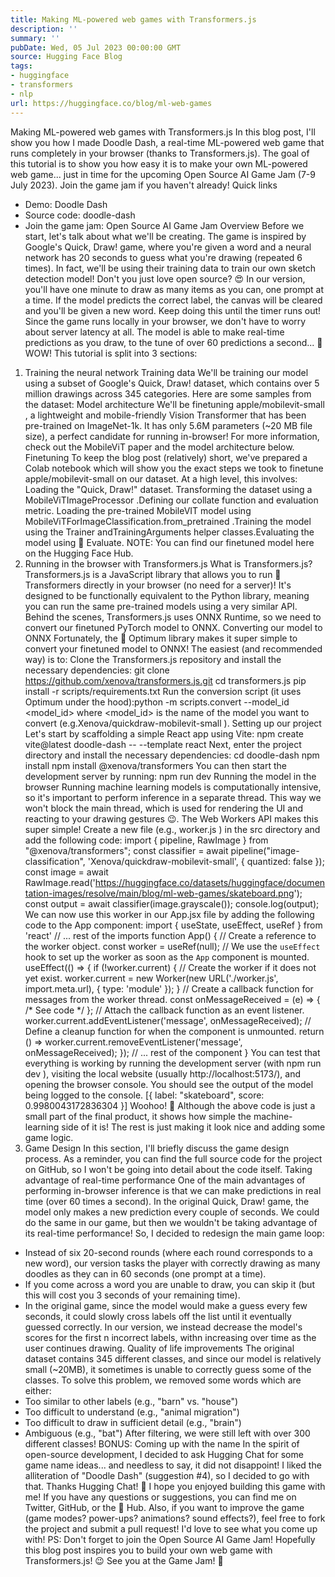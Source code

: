 ```yaml
---
title: Making ML-powered web games with Transformers.js
description: ''
summary: ''
pubDate: Wed, 05 Jul 2023 00:00:00 GMT
source: Hugging Face Blog
tags:
- huggingface
- transformers
- nlp
url: https://huggingface.co/blog/ml-web-games
---
```


Making ML-powered web games with Transformers.js
In this blog post, I'll show you how I made Doodle Dash, a real-time ML-powered web game that runs completely in your browser (thanks to Transformers.js). The goal of this tutorial is to show you how easy it is to make your own ML-powered web game... just in time for the upcoming Open Source AI Game Jam (7-9 July 2023). Join the game jam if you haven't already!
Quick links
- Demo: Doodle Dash
- Source code: doodle-dash
- Join the game jam: Open Source AI Game Jam
Overview
Before we start, let's talk about what we'll be creating. The game is inspired by Google's Quick, Draw! game, where you're given a word and a neural network has 20 seconds to guess what you're drawing (repeated 6 times). In fact, we'll be using their training data to train our own sketch detection model! Don't you just love open source? 😍
In our version, you'll have one minute to draw as many items as you can, one prompt at a time. If the model predicts the correct label, the canvas will be cleared and you'll be given a new word. Keep doing this until the timer runs out! Since the game runs locally in your browser, we don't have to worry about server latency at all. The model is able to make real-time predictions as you draw, to the tune of over 60 predictions a second... 🤯 WOW!
This tutorial is split into 3 sections:
1. Training the neural network
Training data
We'll be training our model using a subset of Google's Quick, Draw! dataset, which contains over 5 million drawings across 345 categories. Here are some samples from the dataset:
Model architecture
We'll be finetuning apple/mobilevit-small
, a lightweight and mobile-friendly Vision Transformer that has been pre-trained on ImageNet-1k. It has only 5.6M parameters (~20 MB file size), a perfect candidate for running in-browser! For more information, check out the MobileViT paper and the model architecture below.
Finetuning
To keep the blog post (relatively) short, we've prepared a Colab notebook which will show you the exact steps we took to finetune apple/mobilevit-small
on our dataset. At a high level, this involves:
Loading the "Quick, Draw!" dataset.
Transforming the dataset using a
MobileViTImageProcessor
.Defining our collate function and evaluation metric.
Loading the pre-trained MobileVIT model using
MobileViTForImageClassification.from_pretrained
.Training the model using the
Trainer
andTrainingArguments
helper classes.Evaluating the model using 🤗 Evaluate.
NOTE: You can find our finetuned model here on the Hugging Face Hub.
2. Running in the browser with Transformers.js
What is Transformers.js?
Transformers.js is a JavaScript library that allows you to run 🤗 Transformers directly in your browser (no need for a server)! It's designed to be functionally equivalent to the Python library, meaning you can run the same pre-trained models using a very similar API.
Behind the scenes, Transformers.js uses ONNX Runtime, so we need to convert our finetuned PyTorch model to ONNX.
Converting our model to ONNX
Fortunately, the 🤗 Optimum library makes it super simple to convert your finetuned model to ONNX! The easiest (and recommended way) is to:
Clone the Transformers.js repository and install the necessary dependencies:
git clone https://github.com/xenova/transformers.js.git cd transformers.js pip install -r scripts/requirements.txt
Run the conversion script (it uses
Optimum
under the hood):python -m scripts.convert --model_id <model_id>
where
<model_id>
is the name of the model you want to convert (e.g.Xenova/quickdraw-mobilevit-small
).
Setting up our project
Let's start by scaffolding a simple React app using Vite:
npm create vite@latest doodle-dash -- --template react
Next, enter the project directory and install the necessary dependencies:
cd doodle-dash
npm install
npm install @xenova/transformers
You can then start the development server by running:
npm run dev
Running the model in the browser
Running machine learning models is computationally intensive, so it's important to perform inference in a separate thread. This way we won't block the main thread, which is used for rendering the UI and reacting to your drawing gestures 😉. The Web Workers API makes this super simple!
Create a new file (e.g., worker.js
) in the src
directory and add the following code:
import { pipeline, RawImage } from "@xenova/transformers";
const classifier = await pipeline("image-classification", 'Xenova/quickdraw-mobilevit-small', { quantized: false });
const image = await RawImage.read('https://huggingface.co/datasets/huggingface/documentation-images/resolve/main/blog/ml-web-games/skateboard.png');
const output = await classifier(image.grayscale());
console.log(output);
We can now use this worker in our App.jsx
file by adding the following code to the App
component:
import { useState, useEffect, useRef } from 'react'
// ... rest of the imports
function App() {
// Create a reference to the worker object.
const worker = useRef(null);
// We use the `useEffect` hook to set up the worker as soon as the `App` component is mounted.
useEffect(() => {
if (!worker.current) {
// Create the worker if it does not yet exist.
worker.current = new Worker(new URL('./worker.js', import.meta.url), {
type: 'module'
});
}
// Create a callback function for messages from the worker thread.
const onMessageReceived = (e) => { /* See code */ };
// Attach the callback function as an event listener.
worker.current.addEventListener('message', onMessageReceived);
// Define a cleanup function for when the component is unmounted.
return () => worker.current.removeEventListener('message', onMessageReceived);
});
// ... rest of the component
}
You can test that everything is working by running the development server (with npm run dev
), visiting the local website (usually http://localhost:5173/), and opening the browser console. You should see the output of the model being logged to the console.
[{ label: "skateboard", score: 0.9980043172836304 }]
Woohoo! 🥳 Although the above code is just a small part of the final product, it shows how simple the machine-learning side of it is! The rest is just making it look nice and adding some game logic.
3. Game Design
In this section, I'll briefly discuss the game design process. As a reminder, you can find the full source code for the project on GitHub, so I won't be going into detail about the code itself.
Taking advantage of real-time performance
One of the main advantages of performing in-browser inference is that we can make predictions in real time (over 60 times a second). In the original Quick, Draw! game, the model only makes a new prediction every couple of seconds. We could do the same in our game, but then we wouldn't be taking advantage of its real-time performance! So, I decided to redesign the main game loop:
- Instead of six 20-second rounds (where each round corresponds to a new word), our version tasks the player with correctly drawing as many doodles as they can in 60 seconds (one prompt at a time).
- If you come across a word you are unable to draw, you can skip it (but this will cost you 3 seconds of your remaining time).
- In the original game, since the model would make a guess every few seconds, it could slowly cross labels off the list until it eventually guessed correctly. In our version, we instead decrease the model's scores for the first
n
incorrect labels, withn
increasing over time as the user continues drawing.
Quality of life improvements
The original dataset contains 345 different classes, and since our model is relatively small (~20MB), it sometimes is unable to correctly guess some of the classes. To solve this problem, we removed some words which are either:
- Too similar to other labels (e.g., "barn" vs. "house")
- Too difficult to understand (e.g., "animal migration")
- Too difficult to draw in sufficient detail (e.g., "brain")
- Ambiguous (e.g., "bat")
After filtering, we were still left with over 300 different classes!
BONUS: Coming up with the name
In the spirit of open-source development, I decided to ask Hugging Chat for some game name ideas... and needless to say, it did not disappoint!
I liked the alliteration of "Doodle Dash" (suggestion #4), so I decided to go with that. Thanks Hugging Chat! 🤗
I hope you enjoyed building this game with me! If you have any questions or suggestions, you can find me on Twitter, GitHub, or the 🤗 Hub. Also, if you want to improve the game (game modes? power-ups? animations? sound effects?), feel free to fork the project and submit a pull request! I'd love to see what you come up with!
PS: Don't forget to join the Open Source AI Game Jam! Hopefully this blog post inspires you to build your own web game with Transformers.js! 😉 See you at the Game Jam! 🚀